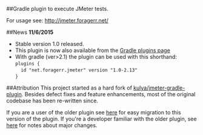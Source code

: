 ##Gradle plugin to execute JMeter tests. 

For usage see: http://jmeter.foragerr.net/

##News
**11/6/2015**
* Stable version 1.0 released. 
* This plugin is now also available from the [Gradle plugins page](https://plugins.gradle.org/)
* With gradle (ver>2.1) the plugin can be used with this shorthand:  
`plugins {`  
`  id "net.foragerr.jmeter" version "1.0-2.13"`  
`}`  

##Attribution
This project started as a hard fork of [kulya/jmeter-gradle-plugin](https://github.com/kulya/jmeter-gradle-plugin). Besides defect fixes and feature enhancements, most of the original codebase has been re-written since. 

If you are a user of the older plugin see [here]() for easy migration to this version of the plugin. If you're a developer familiar with the older plugin, see [here]() for notes about major changes.
